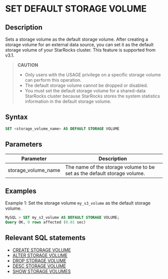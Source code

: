 # SET DEFAULT STORAGE VOLUME

## Description

Sets a storage volume as the default storage volume. After creating a storage volume for an external data source, you can set it as the default storage volume of your StarRocks cluster. This feature is supported from v3.1.

> **CAUTION**
>
> - Only users with the USAGE privilege on a specific storage volume can perform this operation.
> - The default storage volume cannot be dropped or disabled.
> - You must set the default storage volume for a shared-data StarRocks cluster because StarRocks stores the system statistics information in the default storage volume.

## Syntax

```SQL
SET <storage_volume_name> AS DEFAULT STORAGE VOLUME
```

## Parameters

| **Parameter**       | **Description**                                              |
| ------------------- | ------------------------------------------------------------ |
| storage_volume_name | The name of the storage volume to be set as the default storage volume. |

## Examples

Example 1: Set the storage volume `my_s3_volume` as the default storage volume.

```SQL
MySQL > SET my_s3_volume AS DEFAULT STORAGE VOLUME;
Query OK, 0 rows affected (0.01 sec)
```

## Relevant SQL statements

- [CREATE STORAGE VOLUME](./CREATE_STORAGE_VOLUME.md)
- [ALTER STORAGE VOLUME](./ALTER_STORAGE_VOLUME.md)
- [DROP STORAGE VOLUME](./DROP_STORAGE_VOLUME.md)
- [DESC STORAGE VOLUME](./DESC_STORAGE_VOLUME.md)
- [SHOW STORAGE VOLUMES](./SHOW_STORAGE_VOLUMES.md)
